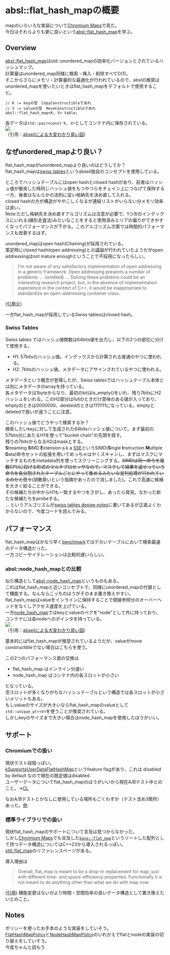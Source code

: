 # absl::flat_hash_mapの概要

mapのいろいろな実装について[Chromium Maps](/docs/day39.md)で見た。  
今日はそれらよりも更に良いという[absl::flat_hash_map](https://source.chromium.org/chromium/chromium/src/+/main:third_party/abseil-cpp/absl/container/flat_hash_map.h)を学ぶ。


## Overview
[absl::flat_hash_map](https://source.chromium.org/chromium/chromium/src/+/main:third_party/abseil-cpp/absl/container/flat_hash_map.h)はstd::unordered_mapの効率化バージョンとされているハッシュマップ。  
計算量はunordered_map同様に検索・挿入・削除すべてO(1)。  
そこからさらにメモリ・計算量的な最適化が行われているので、abslの推奨はunordered_mapを使いたいときはflat_hash_mapをデフォルトで使用すること。

```cpp=
// K := keyの型　CopyConstructibleであれ
// V := valueの型　MoveConstructibleであれ
absl::flat_hash_map<K, V> table;
```
各データは`std::pair<const K, V>`としてコンテナ内に保存されている。  
![](https://hackmd.io/_uploads/BJPEi0ssh.png)  
（引用：[abseilによる大変わかり易い図](https://abseil.io/tips/136))

## なぜunordered_mapより良い？
flat_hash_mapがunordered_mapより良いのはどうしてか？  
flat_hash_mapは[swiss tables](https://abseil.io/about/design/swisstables)というabseil独自のコンセプトを使用している。

ところでハッシュテーブルにはopen hashとclosed hashがあり、前者はハッシュ値が衝突した時同じハッシュ値をもつやつらをチェイン上につなげて保持する一方、後者はなんらかの法則に従い格納先を決め直して入れる。  
closed hashの方が構造がややこしくなるが連結リストがいらない分メモリ効率は良い。  
Note:ただし格納先を決め直すアルゴリズムは注意が必要で、1つ次のインデックスにいれる(線形走査法)みたいなことをすると使用済みエリアの偏りができやすくなってパフォーマンスが下がる。このアルゴリズム次第では時間的パフォーマンスも改善するはず。

unordered_mapはopen hash(Chaining)が採用されている。  
策定時にclosed hash(open addressing)との議論が行われていたようだがopen addressingはnot mature enoughということで不採用になったらしい。
> I'm not aware of any satisfactory implementation of open addressing in a generic framework. Open addressing presents a number of problems:
... (omitted) ...
Solving these problems could be an interesting research project, but, in the absence of implementation experience in the context of C++, it would be inappropriate to standardize an open-addressing container class.

([引用元](https://www.open-std.org/jtc1/sc22/wg21/docs/papers/2003/n1456.html))

一方flat_hash_mapが採用しているSwiss tablesはclosed hash。

### Swiss Tables
Swiss tables ではハッシュ値関数は64bits値を出力し、以下の2つの部位に分けて使用する。
* H1: 57bitsのハッシュ値。インデックスから計算される普通のやつに使われる。
* H2: 7bitsのハッシュ値。メタデータにアサインされているやつに使われる。

メタデータという概念が登場したが、Swiss tablesではハッシュテーブル本体とは別にメタデータのarrayを持っている。  
各メタデータは1byteからなり、最初のbitはis_empty()をいれ、残り7bitsにH2ハッシュをいれる。このH2部分はfullのときだけ意味のある値が入っており、emptyのときは0000000、deletedのときは1111111になっている。emptyとdeletedで扱いが違うことに注意。

このハッシュ値でどうやって検索するか？  
検索したいkeyに対して生成された64bitsハッシュ値について。まず最初の57bits分にあたるH1を使って"bucket chain"の先頭を探す。  
残りの7bitsからなるH2はmaskとする。  
**S**treaming **S**IMD **E**xtension a.k.a [SSE](https://en.wikipedia.org/wiki/Streaming_SIMD_Extensions)というSIMD(**S**ingle **I**nstruction **M**ultiple **D**ata)命令セットの拡張を用いてめっちゃはやくスキャンし、まずはマスクにマッチするものをmetadata列を使ってスクリーニングする。~~SIMDは同一命令を複数CPUに投げる形式のマルチプロセッサなので、マスクして結果を返せっていう命令を各分割されたテーブルごとにやって集めるみたいな並列処理が行われているのだと思う~~(胡散臭いという指摘があったので消しました)。これで高速に候補を大きく絞ることができる。  
その候補たちの中からH1も一致するやつをさがし、あったら発見。なかった新たな候補たちをprobeする。  
... というアルゴリズムが[swiss tables desige notes](https://abseil.io/about/design/swisstables)に書いてあるが正直よくわからないので、今度コードを読んでみる。


## パフォーマンス
flat_hash_mapはかなり早く[benchmark](https://martin.ankerl.com/2022/08/27/hashmap-bench-01/#abslflat_hash_map-)ではデカいテーブルにおいて検索最速のデータ構造だった。  
一方コピーやイテレーションは比較的遅いらしい。

### absl::node_hash_mapとの比較
似た構造として[absl::node_hash_map](https://source.chromium.org/chromium/chromium/src/+/main:third_party/abseil-cpp/absl/container/node_hash_map.h)というものもある。  
これはflat_hash_mapと近いコンセプトで、同様にunordered_mapの代替として機能する。なんならこっちのほうがそのまま置き換えやすい。  
flat_hash_mapはvalueをインラインに保持することで間接参照分のオーバーヘッドをなくしアクセス速度を上げている。  
一方[node_hash_map](https://source.chromium.org/chromium/chromium/src/+/main:third_party/abseil-cpp/absl/container/node_hash_map.h)ではkeyとvalueのペアを"node"として外に持っており、コンテナには各nodeへのポインタを持っている。    
![](https://hackmd.io/_uploads/rkka5Ass3.png)  
（引用：[abseilによる大変わかり易い図](https://abseil.io/tips/136))

基本的にはflat_hash_mapが推奨されているようだが、valueがmove constructibleでない場合はこちらを使う。

この2つのパフォーマンス面の交換は  
* flat_hash_map はインライン分速い
* node_hash_map はコンテナ内の各スロットが小さい

となっている。  
空スロットが多くなりがちなハッシュテーブルという構造では各スロットが小さいメリットもある。  
もしvalueのサイズが大きいならflat_hash_mapのvalueとして`std::unique_ptr<V>`を使うことが推奨されている。  
しかしkeyのサイズまで大きい場合はnode_hash_mapを使用したほうがいい。

## サポート
### Chromiumでの扱い
現状テスト段階っぽい。  
[kSupportsUserDataFlatHashMap](https://source.chromium.org/chromium/chromium/src/+/refs/heads/main:base/features.cc;l=31;drc=1d33943ee5bbb63e8f0ef1d1ebf3a16705533ec4)というfeature flagがあり、これは disabled by default なので現在の既定値はdisabled.  
ユーザーデータについてflat_hash_mapのほうがいいから現在A/Bテスト中とのこと。→[CL](https://chromium-review.googlesource.com/c/chromium/src/+/4136838)

なおA/Bテストとかなしに使用している場所もごくわずか（テスト含め3箇所）あった。[例](https://source.chromium.org/chromium/chromium/src/+/main:chrome/browser/chromeos/policy/dlp/dlp_copy_or_move_hook_delegate.h;l=57;drc=c4ed13bd93652fd14b2a7a6de222c92137f5ea84)

### 標準ライブラリでの扱い
現状flat_hash_mapのサポートについて言及は見つからなかった。  
しかし[Chromium Maps](/docs/day39.md)でも言及した[`base::flat_map`](https://source.chromium.org/chromium/chromium/src/+/main:base/containers/flat_map.h)というソートした配列として持つデータ構造についてはC++23から導入されるっぽい。  
[std::flat_map](https://cpprefjp.github.io/reference/flat_map.html)のリファレンスページがある。

導入理由は
> Overall, flat_map is meant to be a drop-in replacement for map, just with different time- and space-efficiency properties. Functionally it is not meant to do anything other than what we do with map now.

([引用](https://www.open-std.org/jtc1/sc22/wg21/docs/papers/2017/p0429r3.pdf))
機能変更はないがより時間・空間効率の良いデータ構造として置き換えたいとのこと。

## Notes
ポリシーを使ったお手本のような実装をしていそう。  
[FlatHashMapPolicy](https://source.chromium.org/chromium/chromium/src/+/main:third_party/abseil-cpp/absl/container/flat_hash_map.h;l=564;drc=7a93809c02fc40a8c6cfccba456a974b92b4352e)と[NodeHashMapPolicy](https://source.chromium.org/chromium/chromium/src/+/main:third_party/abseil-cpp/absl/container/node_hash_map.h;l=548;drc=7a93809c02fc40a8c6cfccba456a974b92b4352e)のいれかえでflatとnodeの実装の切り替えをしていそう。  
今度ちゃんと読もう
